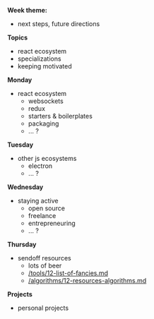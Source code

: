 **Week theme:**  
  * next steps, future directions  
  
**Topics**  
  * react ecosystem  
  * specializations  
  * keeping motivated  
  
**Monday**  
  * react ecosystem  
    * websockets  
    * redux  
    * starters & boilerplates  
    * packaging  
    * ... ? 

**Tuesday**  
  * other js ecosystems  
    * electron  
    * ... ?

**Wednesday**  
  * staying active  
    * open source  
    * freelance  
    * entrepreneuring  
    * ... ?

**Thursday**  
  * sendoff resources  
    * lots of beer  
    * [/tools/12-list-of-fancies.md](https://github.com/jankeLearning/content-md/blob/master/tools/12-list-of-fancies.md) 
    * [/algorithms/12-resources-algorithms.md](https://github.com/jankeLearning/content-md/blob/master/algorithms/12-resources-algorithms.md)  
  
**Projects**  
  * personal projects  


 